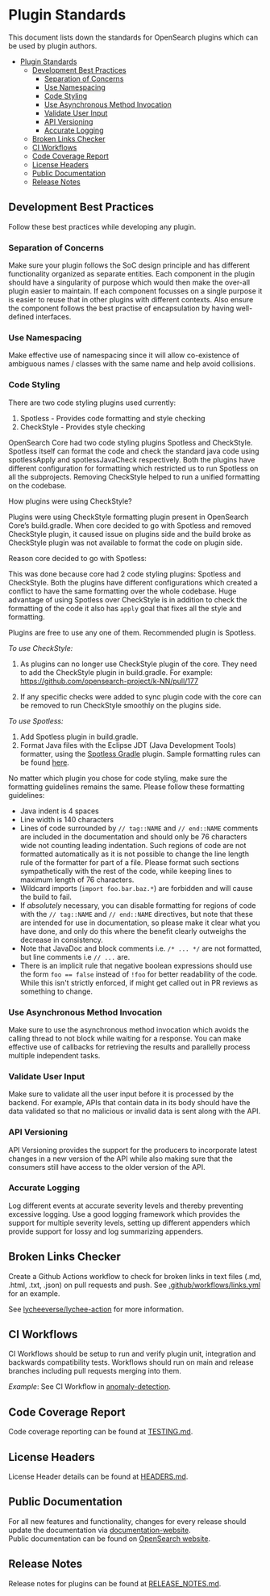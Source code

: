# Plugin Standards

This document lists down the standards for OpenSearch plugins which can be used by plugin authors.

- [Plugin Standards](#plugin-standards)
  - [Development Best Practices](#development-best-practices)
    - [Separation of Concerns](#separation-of-concerns)
    - [Use Namespacing](#use-namespacing)
    - [Code Styling](#code-styling)
    - [Use Asynchronous Method Invocation](#use-asynchronous-method-invocation)
    - [Validate User Input](#validate-user-input)
    - [API Versioning](#api-versioning)
    - [Accurate Logging](#accurate-logging)
  - [Broken Links Checker](#broken-links-checker)
  - [CI Workflows](#ci-workflows)
  - [Code Coverage Report](#code-coverage-report)
  - [License Headers](#license-headers)
  - [Public Documentation](#public-documentation)
  - [Release Notes](#release-notes)

## Development Best Practices

Follow these best practices while developing any plugin.

### Separation of Concerns

Make sure your plugin follows the SoC design principle and has different functionality organized as separate entities. Each component in the plugin should have a singularity of purpose which would then make the over-all plugin easier to maintain. If each component focusses on a single purpose it is easier to reuse that in other plugins with different contexts. Also ensure the component follows the best practise of encapsulation by having well-defined interfaces.

### Use Namespacing

Make effective use of namespacing since it will allow co-existence of ambiguous names / classes with the same name and help avoid collisions.

### Code Styling

There are two code styling plugins used currently:
1. Spotless - Provides code formatting and style checking
2. CheckStyle - Provides style checking

OpenSearch Core had two code styling plugins Spotless and CheckStyle. Spotless itself can format the code and check the standard java code using spotlessApply and spotlessJavaCheck respectively. Both the plugins have different configuration for formatting which restricted us to run Spotless on all the subprojects. Removing CheckStyle helped to run a unified formatting on the codebase. 

How plugins were using CheckStyle?

Plugins were using CheckStyle formatting plugin present in OpenSearch Core’s build.gradle. When core decided to go with Spotless and removed CheckStyle plugin, it caused issue on plugins side and the build broke as CheckStyle plugin was not available to format the code on plugin side. 

Reason core decided to go with Spotless:

This was done because core had 2 code styling plugins: Spotless and CheckStyle. Both the plugins have different configurations which created a conflict to have the same formatting over the whole codebase. Huge advantage of using Spotless over CheckStyle is in addition to check the formatting of the code it also has `apply` goal that fixes all the style and formatting.

Plugins are free to use any one of them. Recommended plugin is Spotless.

*To use CheckStyle:*

1. As plugins can no longer use CheckStyle plugin of the core. They need to add the CheckStyle plugin in build.gradle. For example: https://github.com/opensearch-project/k-NN/pull/177

2. If any specific checks were added to sync plugin code with the core can be removed to run CheckStyle smoothly on the plugins side.

*To use Spotless:*

1. Add Spotless plugin in build.gradle.
2. Format Java files with the Eclipse JDT (Java Development Tools) formatter, using the [Spotless Gradle](https://github.com/diffplug/spotless/tree/master/plugin-gradle) plugin. Sample formatting rules can be found [here](https://github.com/opensearch-project/OpenSearch/blob/main/buildSrc/formatterConfig.xml).

No matter which plugin you chose for code styling, make sure the formatting guidelines remains the same.
Please follow these formatting guidelines:

* Java indent is 4 spaces
* Line width is 140 characters
* Lines of code surrounded by `// tag::NAME` and `// end::NAME` comments are included in the documentation and should only be 76 characters wide not counting leading indentation. Such regions of code are not formatted automatically as it is not possible to change the line length rule of the formatter for part of a file. Please format such sections sympathetically with the rest of the code, while keeping lines to maximum length of 76 characters.
* Wildcard imports (`import foo.bar.baz.*`) are forbidden and will cause the build to fail.
* If *absolutely* necessary, you can disable formatting for regions of code with the `// tag::NAME` and `// end::NAME` directives, but note that these are intended for use in documentation, so please make it clear what you have done, and only do this where the benefit clearly outweighs the decrease in consistency.
* Note that JavaDoc and block comments i.e. `/* ... */` are not formatted, but line comments i.e `// ...` are.
* There is an implicit rule that negative boolean expressions should use the form `foo == false` instead of `!foo` for better readability of the code. While this isn't strictly enforced, if might get called out in PR reviews as something to change.

### Use Asynchronous Method Invocation

Make sure to use the asynchronous method invocation which avoids the calling thread to not block while waiting for a response. You can make effective use of callbacks for retrieving the results and parallelly process multiple independent tasks.

### Validate User Input

Make sure to validate all the user input before it is processed by the backend. For example, APIs that contain data in its body should have the data validated so that no malicious or invalid data is sent along with the API.

### API Versioning

API Versioning provides the support for the producers to incorporate latest changes in a new version of the API while also making sure that the consumers still have access to the older version of the API.  

### Accurate Logging

Log different events at accurate severity levels and thereby preventing excessive logging. Use a good logging framework which provides the support for multiple severity levels, setting up different appenders which provide support for lossy and log summarizing appenders.

## Broken Links Checker

Create a Github Actions workflow to check for broken links in text files (.md, .html, .txt, .json) on pull requests and push. See [.github/workflows/links.yml](.github/workflows/links.yml) for an example.

See [lycheeverse/lychee-action](https://github.com/lycheeverse/lychee-action) for more information.

## CI Workflows

CI Workflows should be setup to run and verify plugin unit, integration and backwards compatibility tests.
Workflows should run on main and release branches including pull requests merging into them.

_Example_: See CI Workflow in [anomaly-detection](https://github.com/opensearch-project/anomaly-detection/blob/main/.github/workflows/CI.yml). 

## Code Coverage Report

Code coverage reporting can be found at [TESTING.md](TESTING.md#code-coverage-reporting).

## License Headers

License Header details can be found at [HEADERS.md](HEADERS.md).

## Public Documentation

For all new features and functionality, changes for every release should update the documentation via [documentation-website](https://github.com/opensearch-project/documentation-website).  
Public documentation can be found on [OpenSearch website](https://opensearch.org/docs).

## Release Notes

Release notes for plugins can be found at [RELEASE_NOTES.md](RELEASE_NOTES.md).
